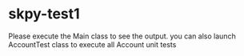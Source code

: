 # skpy-test1

Please execute the Main class to see the output.
you can also launch AccountTest class to execute all Account unit tests